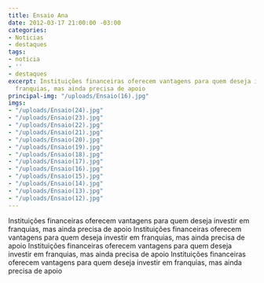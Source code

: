 ```yaml
---
title: Ensaio Ana
date: 2012-03-17 21:00:00 -03:00
categories:
- Noticias
- destaques
tags:
- noticia
- ''
- destaques
excerpt: Instituições financeiras oferecem vantagens para quem deseja investir em
  franquias, mas ainda precisa de apoio
principal-img: "/uploads/Ensaio(16).jpg"
imgs:
- "/uploads/Ensaio(24).jpg"
- "/uploads/Ensaio(23).jpg"
- "/uploads/Ensaio(22).jpg"
- "/uploads/Ensaio(21).jpg"
- "/uploads/Ensaio(20).jpg"
- "/uploads/Ensaio(19).jpg"
- "/uploads/Ensaio(18).jpg"
- "/uploads/Ensaio(17).jpg"
- "/uploads/Ensaio(16).jpg"
- "/uploads/Ensaio(15).jpg"
- "/uploads/Ensaio(14).jpg"
- "/uploads/Ensaio(13).jpg"
- "/uploads/Ensaio(12).jpg"
---
```


Instituições financeiras oferecem vantagens para quem deseja investir em franquias, mas ainda precisa de apoio Instituições financeiras oferecem vantagens para quem deseja investir em franquias, mas ainda precisa de apoio Instituições financeiras oferecem vantagens para quem deseja investir em franquias, mas ainda precisa de apoio Instituições financeiras oferecem vantagens para quem deseja investir em franquias, mas ainda precisa de apoio